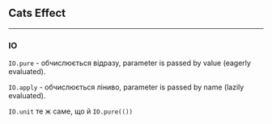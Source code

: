 Cats Effect
---
---

### IO

`IO.pure` - обчислюється відразу, parameter is passed by value (eagerly evaluated).

`IO.apply` - обчислюється ліниво, parameter is passed by name (lazily evaluated).

`IO.unit` те ж саме, що й `IO.pure(())`
